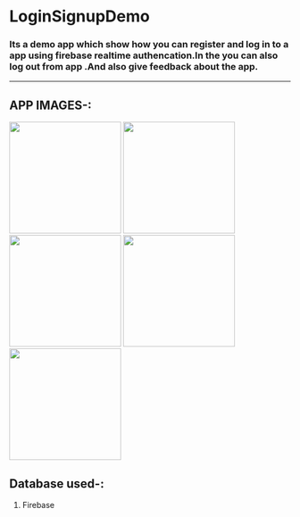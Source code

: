 # LoginSignupDemo
### Its a demo app which show how you can register and log in to a app using firebase realtime authencation.In the you can also log out from app .And also give feedback about the app.
---
## APP IMAGES-:
<img src="https://user-images.githubusercontent.com/68162762/103477060-e67e9300-4de0-11eb-834f-808307e180a8.png" width="200px"/>

<img src="https://user-images.githubusercontent.com/68162762/103477065-ea121a00-4de0-11eb-9bee-882f72856239.png" width="200px"/>


<img src="https://user-images.githubusercontent.com/68162762/103477069-ed0d0a80-4de0-11eb-945b-0329f645f500.png" width="200px"/>


<img src="https://user-images.githubusercontent.com/68162762/103477070-f007fb00-4de0-11eb-92b2-34f7bb7451f0.png" width="200px"/>

<img src="https://user-images.githubusercontent.com/68162762/103477072-f26a5500-4de0-11eb-9b52-d0bf956db65c.png" width="200px"/>

## Database used-:
1. Firebase 

